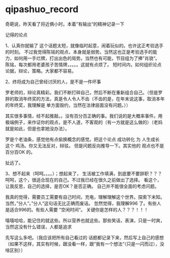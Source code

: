# qipashuo_record
奇葩说，昨天看了将近俩小时。本着”有输出“的精神记录一下

记得的论点

1、认真你就输了
   这个话题太短，就像临时起意，闹着玩似的。也许这正考验选手的时刻。
   不过我觉得陈铭的观点，本身就是弱势。当然这也正是考验选手的能力，如何用一手烂牌，打出出色的局势。当然也有可能，节目组为了捧”肖骁“。
   陈铭，每次都用老婆孩子苦情牌，。。。。这就有点烦了。
   短时间内，如何组织论点论据，辩论，策略。大家都不容易。

2、终将成为自己曾经讨厌的人，是不是一件坏事

  罗老师的，辩论真精彩。我们不断打碎自己，然后不断在重新组合自己。（但是罗胖的取消年终奖的方法，真是令人令人不齿（不齿的是，在年末说这事，取消本年的年终奖，我理解是 单方面毁约，当然在法律层面没有问题。））
  
  其实很多事情，经不起推敲。。没有百分百正确的事。我们说的是大概率事件。用极端例子，来作证你的观点，是不人道，不客观的（有一方就是这么做的）（老妈就是如此，但是也拿她没办法）。
  
  罗是个老油条，感觉他有点偷换概念的感觉。把这个论点 成功转化 为  人生成长 这个 鸡汤。你又无法反对，辩驳。 但是问题反向推导一下。其实他的 观点也不是百分百OK 的。
  
  扯远了。
  

3、想不起来（呵呵。。。。）；想起来了， 生活被工作填满，到底要不要辞职？？？
 呵呵，这个，很适合现在的自己。不过我已经在很久之前做出了选择。
 看这个，让我反思，自己的选择，是否OK？是否正确。
 自己并不能很全面的考虑问题。
 
 我真的觉得，需要员工需要有自己时间，充电，理解理解这个世界。探索下未知。当然，”分人“。”分人“这句话无比正确而废话。
 忽然觉得，我理解996 了。有些人是适合996的。有些人需要 ”空闲时间“。
 关键你是怎样的人？？？！！！
 
 
 嘻嘻哈哈，能记住的就这些。所以营养也就这些。那些笑话，表演，只是一时爽，当然这没有什么错误，人都是追求
 
 先写这么多吧。（我应该把所有自己看过的  话题都记录下来，然后写上自己的感想（如果不这样，其实有时候，跟没看一样，跟”我有一个想法“（只是一闪而过），没啥区别））
 
